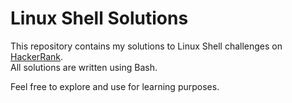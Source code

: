 # Linux Shell Solutions

This repository contains my solutions to Linux Shell challenges on [HackerRank](https://www.hackerrank.com/profile/hussein7mohamed8).  
All solutions are written using Bash.


Feel free to explore and use for learning purposes.
